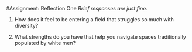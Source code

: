 #Assignment: Reflection One
*Brief responses are just fine.*

1. How does it feel to be entering a field that struggles so much with diversity?

1. What strengths do you have that help you navigate spaces traditionally populated by white men?
